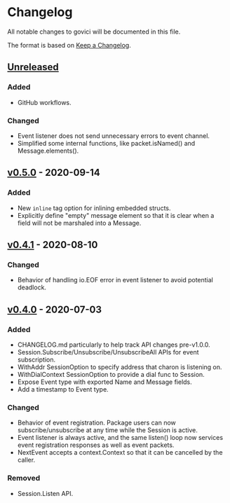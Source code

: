 # Changelog
All notable changes to govici will be documented in this file.

The format is based on [Keep a Changelog](https://keepachangelog.com/en/1.0.0/).

## [Unreleased]

### Added
- GitHub workflows.

### Changed
- Event listener does not send unnecessary errors to event channel.
- Simplified some internal functions, like packet.isNamed() and Message.elements().

## [v0.5.0] - 2020-09-14

### Added
- New `inline` tag option for inlining embedded structs.
- Explicitly define "empty" message element so that it is clear when a field
  will not be marshaled into a Message.

## [v0.4.1] - 2020-08-10

### Changed
- Behavior of handling io.EOF error in event listener to avoid potential deadlock.

## [v0.4.0] - 2020-07-03

### Added
- CHANGELOG.md particularly to help track API changes pre-v1.0.0.
- Session.Subscribe/Unsubscribe/UnsubscribeAll APIs for event subscription.
- WithAddr SessionOption to specify address that charon is listening on.
- WithDialContext SessionOption to provide a dial func to Session.
- Expose Event type with exported Name and Message fields.
- Add a timestamp to Event type.

### Changed
- Behavior of event registration. Package users can now subscribe/unsubscribe at
  any time while the Session is active.
- Event listener is always active, and the same listen() loop now services event
  registration responses as well as event packets.
- NextEvent accepts a context.Context so that it can be cancelled by the caller.

### Removed
- Session.Listen API.

[Unreleased]: https://github.com/strongswan/govici/compare/v0.5.0...HEAD
[v0.4.0]: https://github.com/strongswan/govici/compare/v0.3.0...v0.4.0
[v0.4.1]: https://github.com/strongswan/govici/compare/v0.4.0...v0.4.1
[v0.5.0]: https://github.com/strongswan/govici/compare/v0.4.1...v0.5.0
